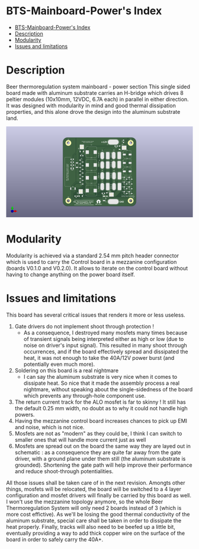 # BTS-Mainboard-Power's Index

- [BTS-Mainboard-Power's Index](#bts-mainboard-powers-index)
- [Description](#description)
- [Modularity](#modularity)
- [Issues and limitations](#issues-and-limitations)

# Description
Beer thermoregulation system mainboard  - power section
This single sided board made with aluminum substrate carries an H-bridge which drives 8 peltier modules (10x10mm, 12VDC, 6.7A each) in parallel in either direction.
It was designed with modularity in mind and good thermal dissipation properties, and this alone drove the design into the aluminum substrate land.

![Board screenshot](../Documentation/Screenshots/BTS-MainBoard-Power-V0.1.0-front.png)

# Modularity
Modularity is achieved via a standard 2.54 mm pitch header connector which is used to carry the Control board in a mezzanine configuration (boards V0.1.0 and V0.2.0).
It allows to iterate on the control board without having to change anything on the power board itself.

# Issues and limitations
This board has several critical issues that renders it more or less useless.
1. Gate drivers do not implement shoot through protection !
   * As a consequence, I destroyed many mosfets many times because of transient signals being interpreted either as high or low (due to noise on driver's input signal). This resulted in many shoot through occurrences, and if the board effectively spread and dissipated the heat, it was not enough to take the 40A/12V power burst (and potentially even much more).
2. Soldering on this board is a real nightmare
   * I can say the aluminum substrate is very nice when it comes to dissipate heat. So nice that it made the assembly process a real nightmare, without speaking about the single-sidedness of the board which prevents any through-hole component use.
3. The return current track for the ALO mosfet is far to skinny ! It still has the default 0.25 mm width, no doubt as to why it could not handle high powers.
4. Having the mezzanine control board increases chances to pick up EMI and noise, which is not nice.
5. Mosfets are not as "modern" as they could be, I think I can switch to smaller ones that will handle more current just as well
6. Mosfets are spread out on the board the same way they are layed out in schematic : as a consequence they are quite far away from the gate driver, with a ground plane under them still (the aluminum substrate is grounded). Shortening the gate path will help improve their performance and reduce shoot-through potentialities.

All those issues shall be taken care of in the next revision.
Amongts other things, mosfets will be relocated, the board will be switched to a 4 layer configuration and mosfet drivers will finally be carried by this board as well.
I won't use the mezzanine topology anymore, so the whole Beer Thermoregulation System will only need 2 boards instead of 3 (which is more cost effictive).
As we'll be losing the good thermal conductivity of the aluminum substrate, special care shall be taken in order to dissipate the heat properly.
Finally, tracks will also need to be beefed up a little bit, eventually providing a way to add thick copper wire on the surface of the board in order to safely carry the 40A+.